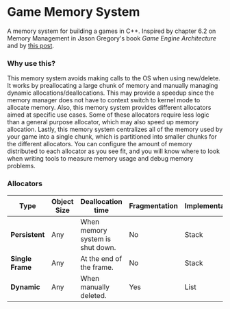 # Game Memory System #

A memory system for building a games in C++. Inspired by chapter 6.2 on Memory Management in Jason Gregory's book *Game Engine Architecture* and by [this post](http://www.swedishcoding.com/2008/08/31/are-we-out-of-memory/).

### Why use this? ###
This memory system avoids making calls to the OS when using new/delete. It works by preallocating a large chunk of memory and manually managing dynamic allocations/deallocations. This may provide a speedup since the memory manager does not have to context switch to kernel mode to allocate memory. Also, this memory system provides different allocators aimed at specific use cases. Some of these allocators require less logic than a general purpose allocator, which may also speed up memory allocation. Lastly, this memory system centralizes all of the memory used by your game into a single chunk, which is partitioned into smaller chunks for the different allocators. You can configure the amount of memory distributed to each allocator as you see fit, and you will know where to look when writing tools to measure memory usage and debug memory problems.

### Allocators ###
Type            | Object Size | Deallocation time                   | Fragmentation | Implementation
--------------  |-------------|-------------------------------------|---------------|-----------------
**Persistent**  | Any         | When memory system is shut down.    | No            | Stack
**Single Frame**| Any         | At the end of the frame.            | No            | Stack
**Dynamic**     | Any         | When manually deleted.              | Yes           | List
